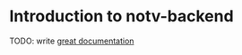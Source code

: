 # Introduction to notv-backend

TODO: write [great documentation](http://jacobian.org/writing/what-to-write/)
